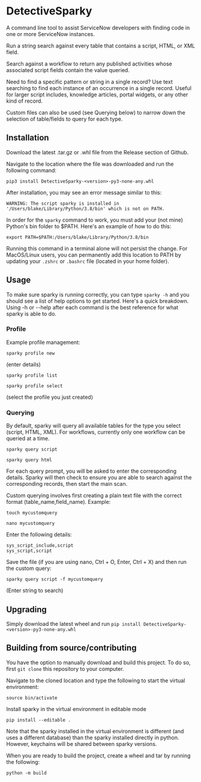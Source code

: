 # DetectiveSparky
A command line tool to assist ServiceNow developers with finding code in one or more ServiceNow instances.

Run a string search against every table that contains a script, HTML, or XML field.

Search against a workflow to return any published activities whose associated script fields contain the value queried.

Need to find a specific pattern or string in a single record? Use text searching to find each instance of an occurrence in a single record. Useful for larger script includes, knowledge articles, portal widgets, or any other kind of record.

Custom files can also be used (see Querying below) to narrow down the selection of table/fields to query for each type.

## Installation
Download the latest .tar.gz or .whl file from the Release section of Github.

Navigate to the location where the file was downloaded and run the following command:
```
pip3 install DetectiveSparky-<version>-py3-none-any.whl
```
After installation, you may see an error message similar to this:

`WARNING: The script sparky is installed in '/Users/blake/Library/Python/3.8/bin' which is not on PATH.`

In order for the `sparky` command to work, you must add your (not mine) Python's bin folder to $PATH. Here's an example of how to do this:

```
export PATH=$PATH:/Users/blake/Library/Python/3.8/bin
```

Running this command in a terminal alone will not persist the change. For MacOS/Linux users, you can permanently add this location to PATH by updating your `.zshrc` or `.bashrc` file (located in your home folder).

## Usage
To make sure sparky is running correctly, you can type `sparky -h` and you should see a list of help options to get started. Here's a quick breakdown. Using -h or --help after each command is the best reference for what sparky is able to do.

### Profile
Example profile management:
```
sparky profile new
```
(enter details)

```
sparky profile list
```
```
sparky profile select
```
(select the profile you just created)

### Querying
By default, sparky will query all available tables for the type you select (script, HTML, XML). For workflows, currently only one workflow can be queried at a time.

```
sparky query script
```
```
sparky query html
```

For each query prompt, you will be asked to enter the corresponding details. Sparky will then check to ensure you are able to search against the corresponding records, then start the main scan.

Custom querying involves first creating a plain text file with the correct format (table_name,field_name). Example:
```
touch mycustomquery
```
```
nano mycustomquery
```
Enter the following details:
```
sys_script_include,script
sys_script,script
```
Save the file (if you are using nano, Ctrl + O, Enter, Ctrl + X) and then run the custom query:
```
sparky query script -f mycustomquery
```
(Enter string to search)

## Upgrading
Simply download the latest wheel and run `pip install DetectiveSparky-<version>-py3-none-any.whl`  

## Building from source/contributing
You have the option to manually download and build this project. To do so, first `git clone` this repository to your computer.

Navigate to the cloned location and type the following to start the virtual environment:
```
source bin/activate
```

Install sparky in the virtual environment in editable mode
```
pip install --editable .
```

Note that the sparky installed in the virtual environment is different (and uses a different database) than the sparky installed directly in python. However, keychains will be shared between sparky versions.

When you are ready to build the project, create a wheel and tar by running the following:
```
python -m build
```